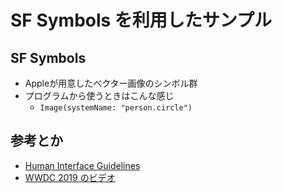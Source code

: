 # SF Symbols を利用したサンプル

## SF Symbols

* Appleが用意したベクター画像のシンボル群
* プログラムから使うときはこんな感じ
    * `Image(systemName: "person.circle")`

## 参考とか

* [Human Interface Guidelines](https://developer.apple.com/design/human-interface-guidelines/sf-symbols/overview/)
* [WWDC 2019 のビデオ](https://developer.apple.com/videos/play/wwdc2019/206/)



